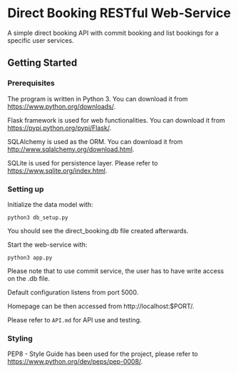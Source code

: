 # Direct Booking RESTful Web-Service
A simple direct booking API with commit booking and list bookings for a specific user services.

## Getting Started
### Prerequisites
The program is written in Python 3. You can download it from https://www.python.org/downloads/.

Flask framework is used for web functionalities. You can download it from https://pypi.python.org/pypi/Flask/.

SQLAlchemy is used as the ORM. You can download it from http://www.sqlalchemy.org/download.html.

SQLite is used for persistence layer. Please refer to https://www.sqlite.org/index.html.

### Setting up
Initialize the data model with:
```
python3 db_setup.py
```
You should see the direct_booking.db file created afterwards.

Start the web-service with:
```
python3 app.py
```
Please note that to use commit service, the user has to have write access on the .db file.

Default configuration listens from port 5000.

Homepage can be then accessed from http://localhost:$PORT/.

Please refer to `API.md` for API use and testing.

### Styling
PEP8 - Style Guide has been used for the project, please refer to https://www.python.org/dev/peps/pep-0008/.
